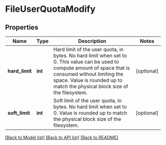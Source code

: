 # FileUserQuotaModify

## Properties
Name | Type | Description | Notes
------------ | ------------- | ------------- | -------------
**hard_limit** | **int** | Hard limit of the user quota, in bytes. No hard limit when set to 0. This value can be used to compute amount of space that is consumed without limiting the space. Value is rounded up to match the physical block size of the filesystem. | [optional] 
**soft_limit** | **int** | Soft limit of the user quota, in bytes. No hard limit when set to 0. Value is rounded up to match the physical block size of the filesystem. | [optional] 

[[Back to Model list]](../README.md#documentation-for-models) [[Back to API list]](../README.md#documentation-for-api-endpoints) [[Back to README]](../README.md)

